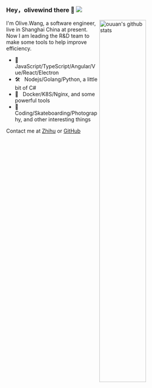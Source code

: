 ### Hey，olivewind there 👋 ![](https://visitor-badge.glitch.me/badge?page_id=olivewind.olivewind)

<img align="right" alt="ouuan's github stats" width="50%" src="https://github-readme-stats.vercel.app/api?username=olivewind&show_icons=true">



I'm Olive.Wang, a software engineer, live in Shanghai China at present. Now I am leading the R&D team to make some tools to help improve efficiency.

- 🎁  &nbsp; JavaScript/TypeScript/Angular/Vue/React/Electron
- 🛠  &nbsp; Nodejs/Golang/Python, a little bit of C#
- 🚕  &nbsp; Docker/K8S/Nginx, and some powerful tools
- 🎿  &nbsp; Coding/Skateboarding/Photography, and other interesting things

Contact me at [Zhihu](https://www.zhihu.com/people/san-huan-mei-you-shao) or [GitHub](https://github.com/olivewind)
